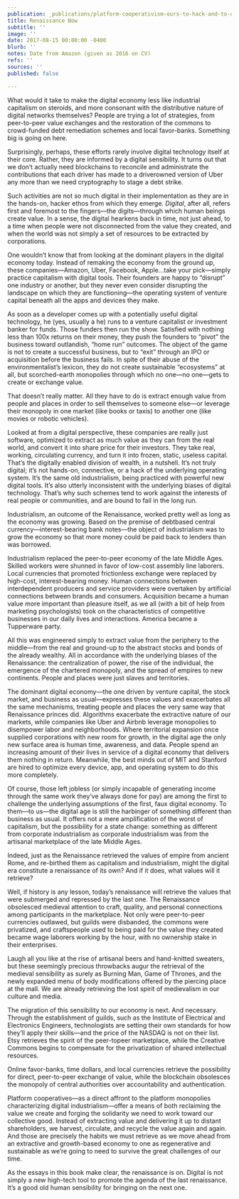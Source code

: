 ```yaml
---
publication: _publications/platform-cooperativism-ours-to-hack-and-to-own.md
title: Renaissance Now
subtitle: ''
image: ''
date: 2017-08-15 00:00:00 -0400
blurb: ''
notes: Date from Amazon (given as 2016 on CV)
refs: ''
sources: ''
published: false

---
```

What would it take to make the digital economy less like industrial capitalism on steroids, and more consonant with the distributive nature of digital networks themselves? People are trying a lot of strategies, from peer-to-peer value exchanges and the restoration of the commons to crowd-funded debt remediation schemes and local favor-banks. Something big is going on here. 

Surprisingly, perhaps, these efforts rarely involve digital technology itself at their core. Rather, they are informed by a digital sensibility. It turns out that we don’t actually need blockchains to reconcile and administrate the contributions that each driver has made to a driverowned version of Uber any more than we need cryptography to stage a debt strike. 

Such activities are not so much digital in their implementation as they are in the hands-on, hacker ethos from which they emerge. _Digital_, after all, refers first and foremost to the fingers—the digits—through which human beings create value. In a sense, the digital hearkens back in time, not just ahead, to a time when people were not disconnected from the value they created, and when the world was not simply a set of resources to be extracted by corporations. 

One wouldn’t know that from looking at the dominant players in the digital economy today. Instead of remaking the economy from the ground up, these companies—Amazon, Uber, Facebook, Apple…take your pick—simply practice capitalism with digital tools. Their founders are happy to “disrupt” one industry or another, but they never even consider disrupting the landscape on which they are functioning—the operating system of venture capital beneath all the apps and devices they make. 

As soon as a developer comes up with a potentially useful digital technology, he (yes, usually a he) runs to a venture capitalist or investment banker for funds. Those funders then run the show. Satisfied with nothing less than 100x returns on their money, they push the founders to “pivot” the business toward outlandish, “home run” outcomes. The object of the game is not to create a successful business, but to “exit” through an IPO or acquisition before the business fails. In spite of their abuse of the environmentalist’s lexicon, they do not create sustainable “ecosystems” at all, but scorched-earth monopolies through which no one—no one—gets to create or exchange value. 

That doesn’t really matter. All they have to do is extract enough value from people and places in order to sell themselves to someone else—or leverage their monopoly in one market (like books or taxis) to another one (like movies or robotic vehicles). 

Looked at from a digital perspective, these companies are really just software, optimized to extract as much value as they can from the real world, and convert it into share price for their investors. They take real, working, circulating currency, and turn it into frozen, static, useless capital. That’s the digitally enabled division of wealth, in a nutshell. It’s not truly digital; it’s not hands-on, connective, or a hack of the underlying operating system. It’s the same old industrialism, being practiced with powerful new digital tools. It’s also utterly inconsistent with the underlying biases of digital technology. That’s why such schemes tend to work against the interests of real people or communities, and are bound to fail in the long run. 

Industrialism, an outcome of the Renaissance, worked pretty well as long as the economy was growing. Based on the premise of debtbased central currency—interest-bearing bank notes—the object of industrialism was to grow the economy so that more money could be paid back to lenders than was borrowed. 

Industrialism replaced the peer-to-peer economy of the late Middle Ages. Skilled workers were shunned in favor of low-cost assembly line laborers. Local currencies that promoted frictionless exchange were replaced by high-cost, interest-bearing money. Human connections between interdependent producers and service providers were overtaken by artificial connections between brands and consumers. Acquisition became a human value more important than pleasure itself, as we all (with a bit of help from marketing psychologists) took on the characteristics of competitive businesses in our daily lives and interactions. America became a Tupperware party. 

All this was engineered simply to extract value from the periphery to the middle—from the real and ground-up to the abstract stocks and bonds of the already wealthy. All in accordance with the underlying biases of the Renaissance: the centralization of power, the rise of the individual, the emergence of the chartered monopoly, and the spread of empires to new continents. People and places were just slaves and territories. 

The dominant digital economy—the one driven by venture capital, the stock market, and business as usual—expresses these values and exacerbates all the same mechanisms, treating people and places the very same way that Renaissance princes did. Algorithms exacerbate the extractive nature of our markets, while companies like Uber and Airbnb leverage monopolies to disempower labor and neighborhoods. Where territorial expansion once supplied corporations with new room for growth, in the digital age the only new surface area is human time, awareness, and data. People spend an increasing amount of their lives in service of a digital economy that delivers them nothing in return. Meanwhile, the best minds out of MIT and Stanford are hired to optimize every device, app, and operating system to do this more completely. 

Of course, those left jobless (or simply incapable of generating income through the same work they’ve always done for pay) are among the first to challenge the underlying assumptions of the first, faux digital economy. To them—to us—the digital age is still the harbinger of something different than business as usual. It offers not a mere amplification of the worst of capitalism, but the possibility for a state change: something as different from corporate industrialism as corporate industrialism was from the artisanal marketplace of the late Middle Ages. 

Indeed, just as the Renaissance retrieved the values of empire from ancient Rome, and re-birthed them as capitalism and industrialism, might the digital era constitute a renaissance of its own? And if it does, what values will it retrieve? 

Well, if history is any lesson, today’s renaissance will retrieve the values that were submerged and repressed by the last one. The Renaissance obsolesced medieval attention to craft, quality, and personal connections among participants in the marketplace. Not only were peer-to-peer currencies outlawed, but guilds were disbanded, the commons were privatized, and craftspeople used to being paid for the value they created became wage laborers working by the hour, with no ownership stake in their enterprises. 

Laugh all you like at the rise of artisanal beers and hand-knitted sweaters, but these seemingly precious throwbacks augur the retrieval of the medieval sensibility as surely as Burning Man, Game of Thrones, and the newly expanded menu of body modifications offered by the piercing place at the mall. We are already retrieving the lost spirit of medievalism in our culture and media. 

The migration of this sensibility to our economy is next. And necessary. Through the establishment of guilds, such as the Institute of Electrical and Electronics Engineers, technologists are setting their own standards for how they’ll apply their skills—and the price of the NASDAQ is not on their list. Etsy retrieves the spirit of the peer-topeer marketplace, while the Creative Commons begins to compensate for the privatization of shared intellectual resources. 

Online favor-banks, time dollars, and local currencies retrieve the possibility for direct, peer-to-peer exchange of value, while the blockchain obsolesces the monopoly of central authorities over accountability and authentication. 

Platform cooperatives—as a direct affront to the platform monopolies characterizing digital industrialism—offer a means of both reclaiming the value we create and forging the solidarity we need to work toward our collective good. Instead of extracting value and delivering it up to distant shareholders, we harvest, circulate, and recycle the value again and again. And those are precisely the habits we must retrieve as we move ahead from an extractive and growth-based economy to one as regenerative and sustainable as we’re going to need to survive the great challenges of our time. 

As the essays in this book make clear, the renaissance is on. Digital is not simply a new high-tech tool to promote the agenda of the last renaissance. It’s a good old human sensibility for bringing on the next one.
